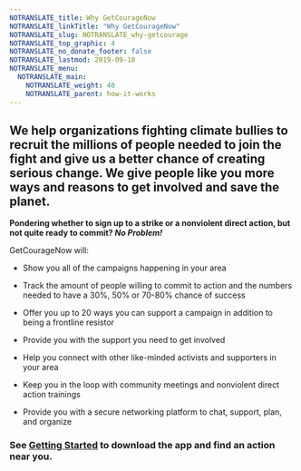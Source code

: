 ```yaml
---
NOTRANSLATE_title: Why GetCourageNow
NOTRANSLATE_linkTitle: "Why GetCourageNow"
NOTRANSLATE_slug: NOTRANSLATE_why-getcourage
NOTRANSLATE_top_graphic: 4
NOTRANSLATE_no_donate_footer: false
NOTRANSLATE_lastmod: 2019-09-18
NOTRANSLATE_menu:
  NOTRANSLATE_main:
    NOTRANSLATE_weight: 40
    NOTRANSLATE_parent: how-it-works
---
```


## We help organizations fighting climate bullies to recruit the millions of people needed to join the fight and give us a better chance of creating serious change. We give people like you more ways and reasons to get involved and save the planet. 

**Pondering whether to sign up to a strike or a nonviolent direct action, but not quite ready to commit? _No Problem!_** 

GetCourageNow will: 

- Show you all of the campaigns happening in your area

- Track the amount of people willing to commit to action and the numbers needed to have a 30%, 50% or 70-80% chance of success

- Offer you up to 20 ways you can support a campaign in addition to being a frontline resistor

- Provide you with the support you need to get involved 

- Help you connect with other like-minded activists and supporters in your area  

- Keep you in the loop with community meetings and nonviolent direct action trainings

- Provide you with a secure networking platform to chat, support, plan, and organize


### See [Getting Started](/NOTRANSLATE_getting-started) to download the app and find an action near you. 
